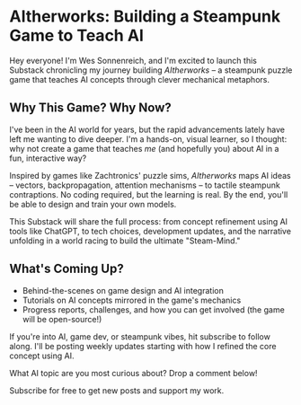 # AItherworks: Building a Steampunk Game to Teach AI

Hey everyone! I'm Wes Sonnenreich, and I'm excited to launch this Substack chronicling my journey building *AItherworks* – a steampunk puzzle game that teaches AI concepts through clever mechanical metaphors.

## Why This Game? Why Now?

I've been in the AI world for years, but the rapid advancements lately have left me wanting to dive deeper. I'm a hands-on, visual learner, so I thought: why not create a game that teaches *me* (and hopefully you) about AI in a fun, interactive way?

Inspired by games like Zachtronics' puzzle sims, *AItherworks* maps AI ideas – vectors, backpropagation, attention mechanisms – to tactile steampunk contraptions. No coding required, but the learning is real. By the end, you'll be able to design and train your own models.

This Substack will share the full process: from concept refinement using AI tools like ChatGPT, to tech choices, development updates, and the narrative unfolding in a world racing to build the ultimate "Steam-Mind."

## What's Coming Up?

- Behind-the-scenes on game design and AI integration
- Tutorials on AI concepts mirrored in the game's mechanics
- Progress reports, challenges, and how you can get involved (the game will be open-source!)

If you're into AI, game dev, or steampunk vibes, hit subscribe to follow along. I'll be posting weekly updates starting with how I refined the core concept using AI.

What AI topic are you most curious about? Drop a comment below!

Subscribe for free to get new posts and support my work. 


